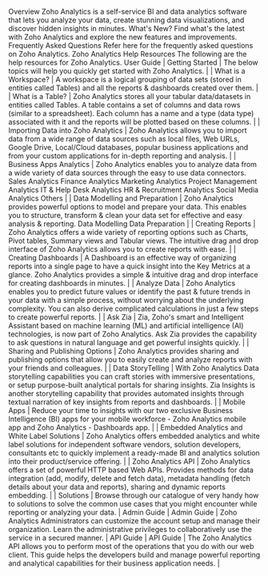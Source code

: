 Overview
Zoho Analytics is a self-service BI and data analytics software that lets you analyze your data, create stunning data visualizations, and discover hidden insights in minutes.
What's New?
Find what's the latest with Zoho Analytics and explore the new features and improvements.
Frequently Asked Questions
Refer here for the frequently asked questions on Zoho Analytics.
Zoho Analytics Help Resources
The following are the help resources for Zoho Analytics.
User Guide
| Getting Started | The below topics will help you quickly get started with Zoho Analytics. |
| What is a Workspace? | A workspace is a logical grouping of data sets (stored in entities called Tables) and all the reports & dashboards created over them. |
| What is a Table? | Zoho Analytics stores all your tabular data/datasets in entities called Tables. A table contains a set of columns and data rows (similar to a spreadsheet). Each column has a name and a type (data type) associated with it and the reports will be plotted based on these columns. |
| Importing Data into Zoho Analytics | Zoho Analytics allows you to import data from a wide range of data sources such as local files, Web URLs, Google Drive, Local/Cloud databases, popular business applications and from your custom applications for in-depth reporting and analysis. |
| Business Apps Analytics | Zoho Analytics enables you to analyze data from a wide variety of data sources through the easy to use data connectors. Sales Analytics Finance Analytics
Marketing Analytics
Project Management Analytics IT & Help Desk Analytics HR & Recruitment Analytics Social Media Analytics
Others |
| Data Modelling and Preparation | Zoho Analytics provides powerful options to model and prepare your data. This enables you to structure, transform & clean your data set for effective and easy analysis & reporting. Data Modelling Data Preparation |
| Creating Reports | Zoho Analytics offers a wide variety of reporting options such as Charts, Pivot tables, Summary views and Tabular views. The intuitive drag and drop interface of Zoho Analytics allows you to create reports with ease. |
| Creating Dashboards | A Dashboard is an effective way of organizing reports into a single page to have a quick insight into the Key Metrics at a glance. Zoho Analytics provides a simple & intuitive drag and drop interface for creating dashboards in minutes. |
| Analyze Data | Zoho Analytics enables you to predict future values or identify the past & future trends in your data with a simple process, without worrying about the underlying complexity. You can also derive complicated calculations in just a few steps to create powerful reports. |
| Ask Zia | Zia, Zoho's smart and Intelligent Assistant based on machine learning (ML) and artificial intelligence (AI) technologies, is now part of Zoho Analytics. Ask Zia provides the capability to ask questions in natural language and get powerful insights quickly. |
| Sharing and Publishing Options | Zoho Analytics provides sharing and publishing options that allow you to easily create and analyze reports with your friends and colleagues. |
| Data StoryTelling | With Zoho Analytics Data storytelling capabilities you can craft stories with immersive presentations, or setup purpose-built analytical portals for sharing insights. Zia Insights is another storytelling capability that provides automated insights through textual narration of key insights from reports and dashboards. |
| Mobile Apps | Reduce your time to insights with our two exclusive Business Intelligence (BI) apps for your mobile workforce - Zoho Analytics mobile app and Zoho Analytics - Dashboards app. |
| Embedded Analytics and White Label Solutions | Zoho Analytics offers embedded analytics and white label solutions for independent software vendors, solution developers, consultants etc to quickly implement a ready-made BI and analytics solution into their product/service offering. |
| Zoho Analytics API | Zoho Analytics offers a set of powerful HTTP based Web APIs. Provides methods for data integration (add, modify, delete and fetch data), metadata handling (fetch details about your data and reports), sharing and dynamic reports embedding. |
| Solutions | Browse through our catalogue of very handy how to solutions to solve the common use cases that you might encounter while reporting or analyzing your data. |
Admin Guide
| Admin Guide | Zoho Analytics Administrators can customize the account setup and manage their organization. Learn the administrative privileges to collaboratively use the service in a secured manner. |
API Guide
| API Guide | The Zoho Analytics API allows you to perform most of the operations that you do with our web client. This guide helps the developers build and manage powerful reporting and analytical capabilities for their business application needs. |